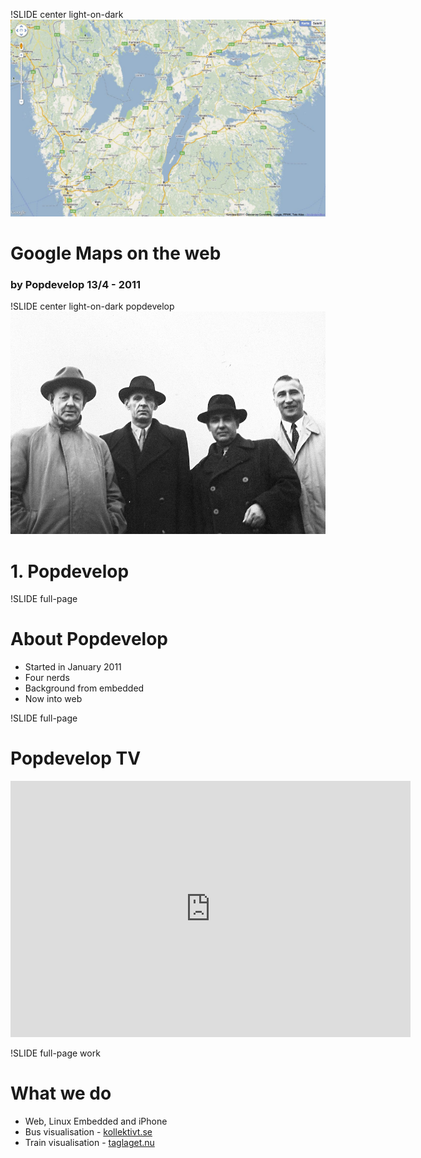!SLIDE center light-on-dark
![background](google-maps-intro.jpg)
# Google Maps on the web #
### by Popdevelop 13/4 - 2011 ###

!SLIDE center light-on-dark popdevelop
![background](popdevelop.jpg)
# 1. Popdevelop #

!SLIDE full-page
# About Popdevelop

* Started in January 2011
* Four nerds
* Background from embedded
* Now into web

!SLIDE full-page

# Popdevelop TV

<iframe title="YouTube video player" width="640" height="410"
src="http://www.youtube.com/embed/DQ3ZCWFVx-4" frameborder="0"
allowfullscreen>
</iframe>

!SLIDE full-page work

# What we do

* Web, Linux Embedded and iPhone
* Bus visualisation - [kollektivt.se](http://kollektivt.se)
* Train visualisation - [taglaget.nu](http://taglaget.nu)
